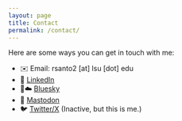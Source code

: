 ```yaml
---
layout: page
title: Contact
permalink: /contact/
---
```


Here are some ways you can get in touch with me:

- ✉️ Email: rsanto2 [at] lsu [dot] edu
- 💼 [LinkedIn](https://www.linkedin.com/in/raphaelamettig/)
- 🔵☁️ [Bluesky](https://bsky.app/profile/rmettig.com)
- 🐘 [Mastodon](https://infosec.exchange/@rmettig)
- 🐦 [Twitter/X](https://twitter.com/rmettig_) (Inactive, but this is me.)


